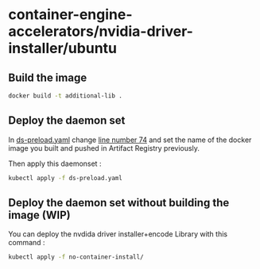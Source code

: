 # container-engine-accelerators/nvidia-driver-installer/ubuntu

## Build the image

```bash
docker build -t additional-lib .
``````

## Deploy the daemon set

In [ds-preload.yaml](ds-preload.yaml) change [line number 74](ds-preload.yaml#L74) and set the name of the docker image you built and pushed in Artifact Registry previously.

Then apply this daemonset : 


```bash
kubectl apply -f ds-preload.yaml
``````

## Deploy the daemon set without building the image (WIP)

You can deploy the nvdida driver installer+encode Library with this command : 

```bash
kubectl apply -f no-container-install/
``````

